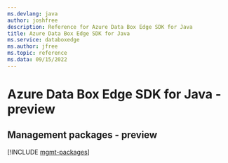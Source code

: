 ```yaml
---
ms.devlang: java
author: joshfree
description: Reference for Azure Data Box Edge SDK for Java
title: Azure Data Box Edge SDK for Java
ms.service: databoxedge
ms.author: jfree
ms.topic: reference
ms.data: 09/15/2022
---
```

# Azure Data Box Edge SDK for Java - preview

## Management packages - preview
[!INCLUDE [mgmt-packages](data-box-edge-mgmt-index.md)]
